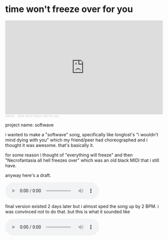 # time won't freeze over for you

<div class="iframe-container">
<iframe width="100%" height="300" scrolling="no" frameborder="no" allow="autoplay" src="https://w.soundcloud.com/player/?url=https%3A//api.soundcloud.com/tracks/1863886275&color=%23ff5500&auto_play=false&hide_related=false&show_comments=true&show_user=true&show_reposts=false&show_teaser=true&visual=true"></iframe><div style="font-size: 10px; color: #cccccc;line-break: anywhere;word-break: normal;overflow: hidden;white-space: nowrap;text-overflow: ellipsis; font-family: Interstate,Lucida Grande,Lucida Sans Unicode,Lucida Sans,Garuda,Verdana,Tahoma,sans-serif;font-weight: 100;"><a href="https://soundcloud.com/isidoredot" title="isidore." target="_blank" style="color: #cccccc; text-decoration: none;">isidore.</a> · <a href="https://soundcloud.com/isidoredot/time-wont-freeze-over-for-you" title="time won&#x27;t freeze over for you" target="_blank" style="color: #cccccc; text-decoration: none;">time won&#x27;t freeze over for you</a>
</div>

project name: softwave

i wanted to make a "softwave" song, specifically like longlost's
"i wouldn't mind dying with you" which my friend/peer had choreographed and i
thought it was awesome. that's basically it.

for some reason i thought of "everything will freeze" and then
"Necrofantasia all hell freezes over" which was an old black MIDI that i still
have.

anyway here's a draft.

<audio controls>
  <source src="audio/softwave_20240703.mp3" type="audio/mpeg">
error: your browser doesn't support loading audio
</audio>

final version existed 2 days later but i almost sped the song up by 2 BPM. i
was convinced not to do that. but this is what it sounded like

<audio controls>
  <source src="audio/softwave_master_102.mp3" type="audio/mpeg">
error: your browser doesn't support loading audio
</audio>
